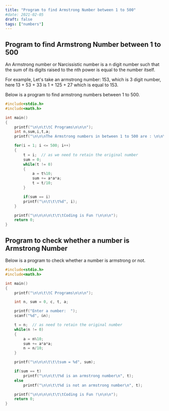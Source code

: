 ```yaml
---
title: "Program to find Armstrong Number between 1 to 500"
#date: 2021-02-05
draft: false
tags: ["numbers"]
---
```


## Program to find Armstrong Number between 1 to 500

An Armstrong number or Narcissistic number is a n digit number such that the sum of its digits raised to the nth power is equal to the number itself.

For example, Let's take an armstrong number: 153, which is 3 digit number, here 13 + 53 + 33 is 1 + 125 + 27 which is equal to 153.

Below is a program to find armstrong numbers between 1 to 500.

```c
#include<stdio.h>
#include<math.h>

int main()
{
    printf("\n\n\t\tC Programs\n\n\n");
    int n,sum,i,t,a;
    printf("\n\n\nThe Armstrong numbers in between 1 to 500 are : \n\n\n");

    for(i = 1; i <= 500; i++)
    {
        t = i;  // as we need to retain the original number
        sum = 0;
        while(t != 0)
        {
            a = t%10;
            sum += a*a*a;
            t = t/10;
        }

        if(sum == i)
        printf("\n\t\t\t%d", i);
    }

    printf("\n\n\n\n\t\t\tCoding is Fun !\n\n\n");
    return 0;
}
```

## Program to check whether a number is Armstrong Number

Below is a program to check whether a number is armstrong or not.

```c
#include<stdio.h>
#include<math.h>

int main()
{
    printf("\n\n\t\tC Programs\n\n\n");

    int n, sum = 0, c, t, a;

    printf("Enter a number:  ");
    scanf("%d", &n);

    t = n;  // as need to retain the original number
    while(n != 0)
    {
        a = n%10;
        sum += a*a*a;
        n = n/10;
    }

    printf("\n\n\n\t\t\tsum = %d", sum);

    if(sum == t)
        printf("\n\n\t\t%d is an armstrong number\n", t);
    else
        printf("\n\n\t\t%d is not an armstrong number\n", t);

    printf("\n\n\n\n\t\t\tCoding is Fun !\n\n\n");
    return 0;
}
```

